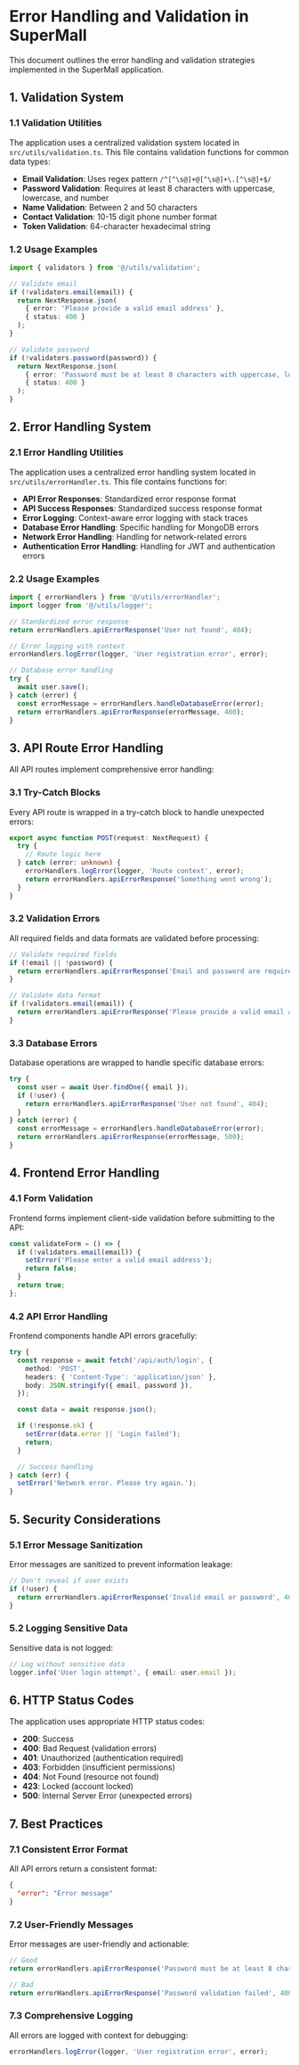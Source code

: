 # Error Handling and Validation in SuperMall

This document outlines the error handling and validation strategies implemented in the SuperMall application.

## 1. Validation System

### 1.1 Validation Utilities

The application uses a centralized validation system located in `src/utils/validation.ts`. This file contains validation functions for common data types:

- **Email Validation**: Uses regex pattern `/^[^\s@]+@[^\s@]+\.[^\s@]+$/`
- **Password Validation**: Requires at least 8 characters with uppercase, lowercase, and number
- **Name Validation**: Between 2 and 50 characters
- **Contact Validation**: 10-15 digit phone number format
- **Token Validation**: 64-character hexadecimal string

### 1.2 Usage Examples

```typescript
import { validators } from '@/utils/validation';

// Validate email
if (!validators.email(email)) {
  return NextResponse.json(
    { error: 'Please provide a valid email address' },
    { status: 400 }
  );
}

// Validate password
if (!validators.password(password)) {
  return NextResponse.json(
    { error: 'Password must be at least 8 characters with uppercase, lowercase, and number' },
    { status: 400 }
  );
}
```

## 2. Error Handling System

### 2.1 Error Handling Utilities

The application uses a centralized error handling system located in `src/utils/errorHandler.ts`. This file contains functions for:

- **API Error Responses**: Standardized error response format
- **API Success Responses**: Standardized success response format
- **Error Logging**: Context-aware error logging with stack traces
- **Database Error Handling**: Specific handling for MongoDB errors
- **Network Error Handling**: Handling for network-related errors
- **Authentication Error Handling**: Handling for JWT and authentication errors

### 2.2 Usage Examples

```typescript
import { errorHandlers } from '@/utils/errorHandler';
import logger from '@/utils/logger';

// Standardized error response
return errorHandlers.apiErrorResponse('User not found', 404);

// Error logging with context
errorHandlers.logError(logger, 'User registration error', error);

// Database error handling
try {
  await user.save();
} catch (error) {
  const errorMessage = errorHandlers.handleDatabaseError(error);
  return errorHandlers.apiErrorResponse(errorMessage, 400);
}
```

## 3. API Route Error Handling

All API routes implement comprehensive error handling:

### 3.1 Try-Catch Blocks

Every API route is wrapped in a try-catch block to handle unexpected errors:

```typescript
export async function POST(request: NextRequest) {
  try {
    // Route logic here
  } catch (error: unknown) {
    errorHandlers.logError(logger, 'Route context', error);
    return errorHandlers.apiErrorResponse('Something went wrong');
  }
}
```

### 3.2 Validation Errors

All required fields and data formats are validated before processing:

```typescript
// Validate required fields
if (!email || !password) {
  return errorHandlers.apiErrorResponse('Email and password are required', 400);
}

// Validate data format
if (!validators.email(email)) {
  return errorHandlers.apiErrorResponse('Please provide a valid email address', 400);
}
```

### 3.3 Database Errors

Database operations are wrapped to handle specific database errors:

```typescript
try {
  const user = await User.findOne({ email });
  if (!user) {
    return errorHandlers.apiErrorResponse('User not found', 404);
  }
} catch (error) {
  const errorMessage = errorHandlers.handleDatabaseError(error);
  return errorHandlers.apiErrorResponse(errorMessage, 500);
}
```

## 4. Frontend Error Handling

### 4.1 Form Validation

Frontend forms implement client-side validation before submitting to the API:

```typescript
const validateForm = () => {
  if (!validators.email(email)) {
    setError('Please enter a valid email address');
    return false;
  }
  return true;
};
```

### 4.2 API Error Handling

Frontend components handle API errors gracefully:

```typescript
try {
  const response = await fetch('/api/auth/login', {
    method: 'POST',
    headers: { 'Content-Type': 'application/json' },
    body: JSON.stringify({ email, password }),
  });

  const data = await response.json();

  if (!response.ok) {
    setError(data.error || 'Login failed');
    return;
  }

  // Success handling
} catch (err) {
  setError('Network error. Please try again.');
}
```

## 5. Security Considerations

### 5.1 Error Message Sanitization

Error messages are sanitized to prevent information leakage:

```typescript
// Don't reveal if user exists
if (!user) {
  return errorHandlers.apiErrorResponse('Invalid email or password', 401);
}
```

### 5.2 Logging Sensitive Data

Sensitive data is not logged:

```typescript
// Log without sensitive data
logger.info('User login attempt', { email: user.email });
```

## 6. HTTP Status Codes

The application uses appropriate HTTP status codes:

- **200**: Success
- **400**: Bad Request (validation errors)
- **401**: Unauthorized (authentication required)
- **403**: Forbidden (insufficient permissions)
- **404**: Not Found (resource not found)
- **423**: Locked (account locked)
- **500**: Internal Server Error (unexpected errors)

## 7. Best Practices

### 7.1 Consistent Error Format

All API errors return a consistent format:

```json
{
  "error": "Error message"
}
```

### 7.2 User-Friendly Messages

Error messages are user-friendly and actionable:

```typescript
// Good
return errorHandlers.apiErrorResponse('Password must be at least 8 characters with uppercase, lowercase, and number', 400);

// Bad
return errorHandlers.apiErrorResponse('Password validation failed', 400);
```

### 7.3 Comprehensive Logging

All errors are logged with context for debugging:

```typescript
errorHandlers.logError(logger, 'User registration error', error);
```